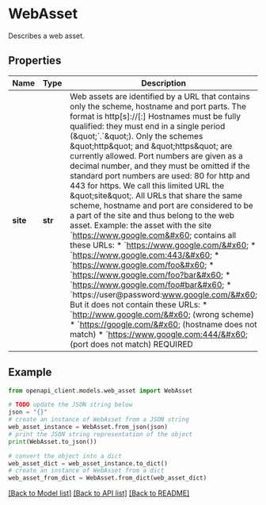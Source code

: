 # WebAsset

Describes a web asset.

## Properties

Name | Type | Description | Notes
------------ | ------------- | ------------- | -------------
**site** | **str** | Web assets are identified by a URL that contains only the scheme, hostname and port parts. The format is http[s]://[:] Hostnames must be fully qualified: they must end in a single period (\&quot;&#x60;.&#x60;\&quot;). Only the schemes \&quot;http\&quot; and \&quot;https\&quot; are currently allowed. Port numbers are given as a decimal number, and they must be omitted if the standard port numbers are used: 80 for http and 443 for https. We call this limited URL the \&quot;site\&quot;. All URLs that share the same scheme, hostname and port are considered to be a part of the site and thus belong to the web asset. Example: the asset with the site &#x60;https://www.google.com&#x60; contains all these URLs: * &#x60;https://www.google.com/&#x60; * &#x60;https://www.google.com:443/&#x60; * &#x60;https://www.google.com/foo&#x60; * &#x60;https://www.google.com/foo?bar&#x60; * &#x60;https://www.google.com/foo#bar&#x60; * &#x60;https://user@password:www.google.com/&#x60; But it does not contain these URLs: * &#x60;http://www.google.com/&#x60; (wrong scheme) * &#x60;https://google.com/&#x60; (hostname does not match) * &#x60;https://www.google.com:444/&#x60; (port does not match) REQUIRED | [optional] 

## Example

```python
from openapi_client.models.web_asset import WebAsset

# TODO update the JSON string below
json = "{}"
# create an instance of WebAsset from a JSON string
web_asset_instance = WebAsset.from_json(json)
# print the JSON string representation of the object
print(WebAsset.to_json())

# convert the object into a dict
web_asset_dict = web_asset_instance.to_dict()
# create an instance of WebAsset from a dict
web_asset_from_dict = WebAsset.from_dict(web_asset_dict)
```
[[Back to Model list]](../README.md#documentation-for-models) [[Back to API list]](../README.md#documentation-for-api-endpoints) [[Back to README]](../README.md)


